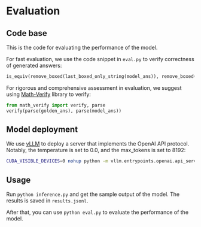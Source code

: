 # Evaluation
## Code base
This is the code for evaluating the performance of the model.

For fast evaluation, we use the code snippet in `eval.py` to verify correctness of generated answers:
```python
is_equiv(remove_boxed(last_boxed_only_string(model_ans)), remove_boxed(last_boxed_only_string(golden_ans)))
```

For rigorous and comprehensive assessment in evaluation, we suggest using [Math-Verify](https://github.com/huggingface/Math-Verify) library to verify:
```python
from math_verify import verify, parse
verify(parse(golden_ans), parse(model_ans))
```

## Model deployment
We use [vLLM](https://github.com/vllm-project/vllm) to deploy a server that implements the OpenAI API protocol. Notably, the temperature is set to 0.0, and the max_tokens is set to 8192:

```bash
CUDA_VISIBLE_DEVICES=0 nohup python -m vllm.entrypoints.openai.api_server --model /path/to/Qwen2.5-7B-Instruct --port 8090 > /dev/null 2>&1 &
```

## Usage
Run `python inference.py` and get the sample output of the model. The results is saved in `results.jsonl`.

After that, you can use `python eval.py` to evaluate the performance of the model.